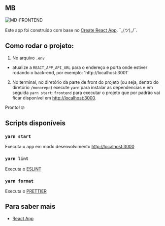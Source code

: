 ## MB

![MD-FRONTEND](assets/images/md.png)

Este app foi construído com base no [Create React App](https://github.com/facebook/create-react-app). 
¯\_(ツ)\_/¯.

## Como rodar o projeto:

1. No arquivo `.env`

- atualize a `REACT_APP_API_URL` para o endereço e porta onde estiver rodando o back-end, por exemplo: 'http://localhost:3001'

2. No terminal, no diretório da parte de front do projeto (ou seja, dentro do diretório `/monorepo`) execute `yarn` para instalar as dependencias e em seguida `yarn start:frontend` para executar o projeto que por padrão vai ficar disponível em [http://localhost:3000](http://localhost:3000).

Pronto! 🤓

## Scripts disponíveis

### `yarn start`

Executa o app em modo desenvolvimento [http://localhost:3000](http://localhost:3000)

### `yarn lint`

Executa o [ESLINT](https://eslint.org/) <br />

### `yarn format`

Executa o [PRETTIER](https://prettier.io/) <br />

## Para saber mais

- [React App](https://facebook.github.io/create-react-app/docs/getting-started)